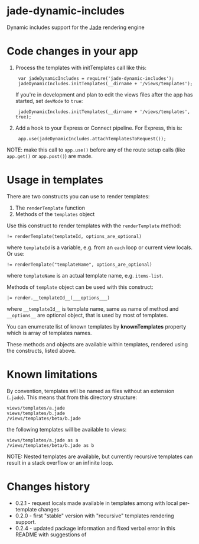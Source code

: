 jade-dynamic-includes
=====================

Dynamic includes support for the [Jade] rendering engine

[Jade]: http://jade-lang.com/

Code changes in your app
========================

1. Process the templates with initTemplates call like this:

        var jadeDynamicIncludes = require('jade-dynamic-includes');
        jadeDynamicIncludes.initTemplates(__dirname + '/views/templates');

   If you're in development and plan to edit the views files after the app has started, set `devMode` to `true`:

        jadeDynamicIncludes.initTemplates(__dirname + '/views/templates', true);

2. Add a hook to your Express or Connect pipeline. For Express, this is:

        app.use(jadeDynamicIncludes.attachTemplatesToRequest());

NOTE: make this call to `app.use()` before any of the route setup calls (like `app.get()` or `app.post()`) are made.

Usage in templates
==================

There are two constructs you can use to render templates:

1. The `renderTemplate` function
2. Methods of the `templates` object

Use this construct to render templates with the `renderTemplate` method:

    != renderTemplate(templateId, options_are_optional)

where `templateId` is a variable, e.g. from an `each` loop or current view locals. Or use:

    != renderTemplate("templateName", options_are_optional)

where `templateName` is an actual template name, e.g. `items-list`.

Methods of `template` object can be used with this construct:

    |= render.__templateId__(___options___)

where `__templateId__` is template name, same as name of method and `__options__` are optional object, that is used
by most of templates.

You can enumerate list of known templates by __knownTemplates__ property which is array of templates names.

These methods and objects are available within templates, rendered using the constructs, listed above.

Known limitations
=================

By convention, templates will be named as files without an extension (`.jade`). This means that from this directory structure:

    views/templates/a.jade
    views/templates/b.jade
    /views/templates/beta/b.jade

the following templates will be available to views:

    views/templates/a.jade as a
    /views/templates/beta/b.jade as b

NOTE: Nested templates are available, but currently recursive templates can result in a stack overflow or an infinite loop.

Changes history
===============

- 0.2.1 - request locals made available in templates among with local per-template changes
- 0.2.0 - first "stable" version with "recursive" templates rendering support.
- 0.2.4 - updated package information and fixed verbal error in this README with suggestions of 